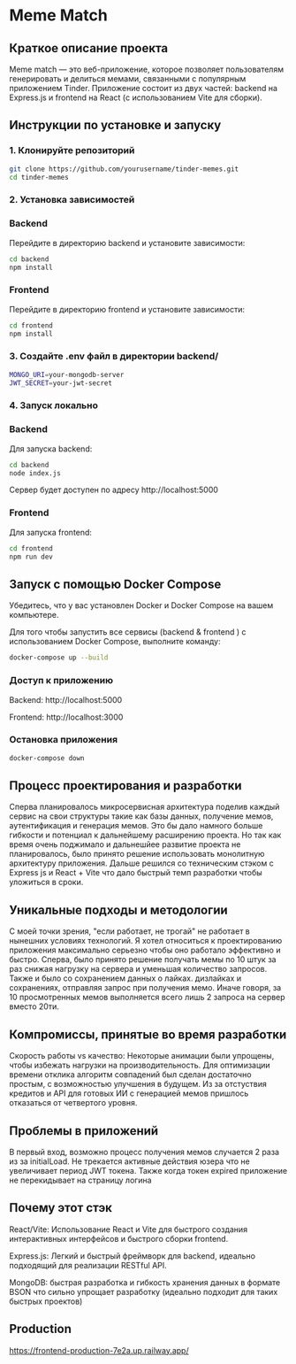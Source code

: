 # Meme Match

## Краткое описание проекта

Meme match — это веб-приложение, которое позволяет пользователям генерировать и делиться мемами, связанными с популярным приложением Tinder. Приложение состоит из двух частей: backend на Express.js и frontend на React (с использованием Vite для сборки).

## Инструкции по установке и запуску

### 1. Клонируйте репозиторий

```bash
git clone https://github.com/yourusername/tinder-memes.git
cd tinder-memes
```
### 2. Установка зависимостей
### Backend
Перейдите в директорию backend и установите зависимости:
```bash
cd backend
npm install
```
### Frontend
Перейдите в директорию frontend и установите зависимости:
```bash
cd frontend
npm install
```
### 3. Создайте .env файл в директории backend/ 
```sh
MONGO_URI=your-mongodb-server
JWT_SECRET=your-jwt-secret
```

### 4. Запуск локально
### Backend
Для запуска backend:

```bash
cd backend
node index.js
```
Сервер будет доступен по адресу http://localhost:5000


### Frontend
Для запуска frontend:
```bash
cd frontend
npm run dev
```

## Запуск с помощью Docker Compose 
Убедитесь, что у вас установлен Docker и Docker Compose на вашем компьютере.

Для того чтобы запустить все сервисы (backend & frontend ) с использованием Docker Compose, выполните команду:
```bash
docker-compose up --build
```

### Доступ к приложению
Backend: http://localhost:5000

Frontend: http://localhost:3000

### Остановка приложения
```bash 
docker-compose down
```

## Процесс проектирования и разработки
Сперва планировалось микросервисная архитектура поделив каждый сервис на свои структуры такие как базы данных, получение мемов, аутентификация и генерация мемов. Это бы дало намного больше гибкости и потенциал к дальнейшему расширению проекта. Но так как время очень поджимало и дальнешйее развитие проекта не планировалось, было принято решение использовать монолитную архитектуру приложения. Дальше решился со техническим стэком с Express js и React + Vite что дало быстрый темп разработки чтобы уложиться в сроки. 

## Уникальные подходы и методологии
С моей точки зрения, "если работает, не трогай" не работает в нынешних условиях технологий. Я хотел относиться к проектированию приложения максимально серьезно чтобы оно работало эффективно и быстро. Сперва, было принято решение получать мемы по 10 штук за раз снижая нагрузку на сервера и уменьшая количество запросов. Также и было со сохранением данных о лайках. дизлайках и сохранениях, отправляя запрос при получения мемо. Иначе говоря, за 10 просмотренных мемов выполняется всего лишь 2 запроса на сервер вместо 20ти.

## Компромиссы, принятые во время разработки
Скорость работы vs качество: Некоторые анимации были упрощены, чтобы избежать нагрузки на производительность.
Для оптимизации времени отклика алгоритм совпадений был сделан достаточно простым, с возможностью улучшения в будущем.
Из за отстуствия кредитов и API для готовых ИИ с генерацией мемов пришлось отказаться от четвертого уровня. 

## Проблемы в приложений 
В первый вход, возможно процесс получения мемов случается 2 раза из за initialLoad. 
Не трекается активные действия юзера что не увеличивает период JWT токена. Также когда токен expired приложение не перекидывает на страницу логина

## Почему этот стэк 

React/Vite: Использование React и Vite для быстрого создания интерактивных интерфейсов и быстрого сборки frontend.

Express.js: Легкий и быстрый фреймворк для backend, идеально подходящий для реализации RESTful API.

MongoDB: быстрая разработка и гибкость хранения данных в формате BSON что сильно упрощает разработку (идеально подходит для таких быстрых проектов)

## Production

https://frontend-production-7e2a.up.railway.app/


